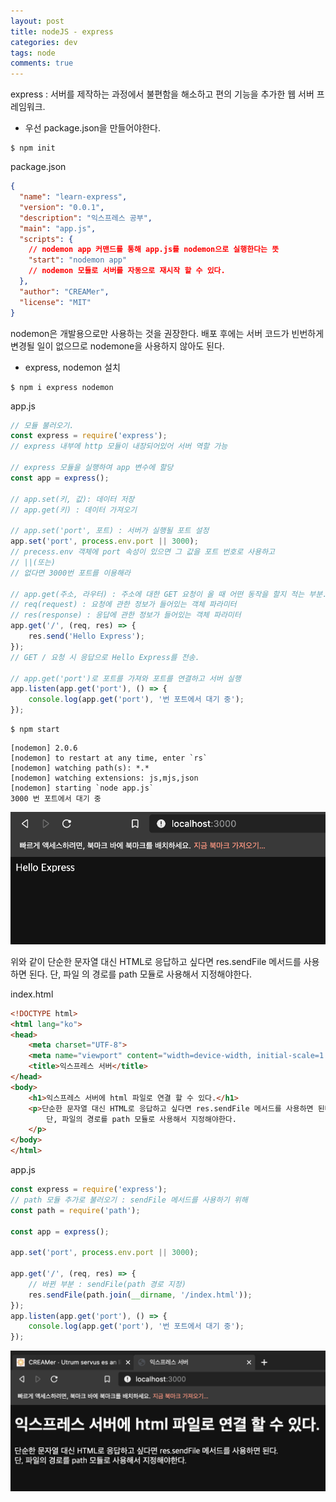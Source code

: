 ```yaml
---  
layout: post
title: nodeJS - express
categories: dev
tags: node
comments: true
---
```


express : 서버를 제작하는 과정에서 불편함을 해소하고 편의 기능을 추가한 웹 서버 프레임워크.


- 우선 package.json을 만들어야한다.

```
$ npm init
```

package.json

```json
{
  "name": "learn-express",
  "version": "0.0.1",
  "description": "익스프레스 공부",
  "main": "app.js",
  "scripts": {
    // nodemon app 커맨드를 통해 app.js를 nodemon으로 실행한다는 뜻   
    "start": "nodemon app"
    // nodemon 모듈로 서버를 자동으로 재시작 할 수 있다.
  },
  "author": "CREAMer",
  "license": "MIT"
}
```
nodemon은 개발용으로만 사용하는 것을 권장한다. 배포 후에는 서버 코드가 빈번하게 변경될 일이 없으므로 nodemone을 사용하지 않아도 된다.

- express, nodemon 설치

```
$ npm i express nodemon
```

app.js

```js
// 모듈 불러오기.
const express = require('express');
// express 내부에 http 모듈이 내장되어있어 서버 역할 가능

// express 모듈을 실행하여 app 변수에 할당
const app = express();

// app.set(키, 값): 데이터 저장
// app.get(키) : 데이터 가져오기

// app.set('port', 포트) : 서버가 실행될 포트 설정
app.set('port', process.env.port || 3000);
// precess.env 객체에 port 속성이 있으면 그 값을 포트 번호로 사용하고
// ||(또는)
// 없다면 3000번 포트를 이용해라

// app.get(주소, 라우터) : 주소에 대한 GET 요청이 올 때 어떤 동작을 할지 적는 부분.
// req(request) : 요청에 관한 정보가 들어있는 객체 파라미터
// res(response) : 응답에 관한 정보가 들어있는 객체 파라미터
app.get('/', (req, res) => {
    res.send('Hello Express');
});
// GET / 요청 시 응답으로 Hello Express를 전송.

// app.get('port')로 포트를 가져와 포트를 연결하고 서버 실행
app.listen(app.get('port'), () => {
    console.log(app.get('port'), '번 포트에서 대기 중');
});
```

```
$ npm start
```

```
[nodemon] 2.0.6
[nodemon] to restart at any time, enter `rs`
[nodemon] watching path(s): *.*
[nodemon] watching extensions: js,mjs,json
[nodemon] starting `node app.js`
3000 번 포트에서 대기 중
```

![](/assets/img/post/2020-12-07-11-39-37.png)

위와 같이 단순한 문자열 대신 HTML로 응답하고 싶다면 res.sendFile 메서드를 사용하면 된다. 단, 파일 의 경로를 path 모듈로 사용해서 지정해야한다.

index.html

```html
<!DOCTYPE html>
<html lang="ko">
<head>
    <meta charset="UTF-8">
    <meta name="viewport" content="width=device-width, initial-scale=1.0">
    <title>익스프레스 서버</title>
</head>
<body>
    <h1>익스프레스 서버에 html 파일로 연결 할 수 있다.</h1>
    <p>단순한 문자열 대신 HTML로 응답하고 싶다면 res.sendFile 메서드를 사용하면 된다.<br/>
        단, 파일의 경로를 path 모듈로 사용해서 지정해야한다.        
    </p>
</body>
</html>
```

app.js

```js
const express = require('express');
// path 모듈 추가로 불러오기 : sendFile 메서드를 사용하기 위해
const path = require('path');

const app = express();

app.set('port', process.env.port || 3000);

app.get('/', (req, res) => {
    // 바뀐 부분 : sendFile(path 경로 지정)
    res.sendFile(path.join(__dirname, '/index.html'));
});
app.listen(app.get('port'), () => {
    console.log(app.get('port'), '번 포트에서 대기 중');
});
```

![](/assets/img/post/2020-12-07-12-03-39.png)

